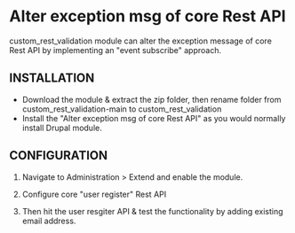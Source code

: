 Alter exception msg of core Rest API
=======================
custom_rest_validation module can alter the exception message of core Rest API by implementing an "event subscribe" approach.

INSTALLATION
------------
  * Download the module & extract the zip folder, then rename folder 
    from custom_rest_validation-main to 
    custom_rest_validation
  * Install the "Alter exception msg of core Rest API" as you would normally 
    install Drupal module.
    
CONFIGURATION
-------------

  1. Navigate to Administration > Extend and enable the module.   

  2. Configure core "user register" Rest API

  3. Then hit the user resgiter API & test the functionality by adding existing email address.
